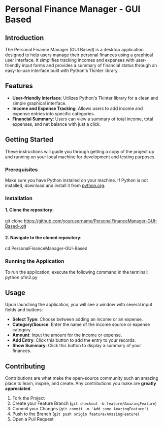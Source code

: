 # Personal Finance Manager - GUI Based

## Introduction
The Personal Finance Manager (GUI Based) is a desktop application designed to help users manage their personal finances using a graphical user interface. It simplifies tracking incomes and expenses with user-friendly input forms and provides a summary of financial status through an easy-to-use interface built with Python's Tkinter library.

## Features
- **User-friendly Interface**: Utilizes Python's Tkinter library for a clean and simple graphical interface.
- **Income and Expense Tracking**: Allows users to add income and expense entries into specific categories.
- **Financial Summary**: Users can view a summary of total income, total expenses, and net balance with just a click.

## Getting Started
These instructions will guide you through getting a copy of the project up and running on your local machine for development and testing purposes.

### Prerequisites
Make sure you have Python installed on your machine. If Python is not installed, download and install it from [python.org](https://www.python.org/downloads/).

### Installation
#### 1. Clone the repository:
git clone https://github.com/yourusername/PersonalFinanceManager-GUI-Based-.git


#### 2. Navigate to the cloned repository:
cd PersonalFinanceManager-GUI-Based

### Running the Application
To run the application, execute the following command in the terminal:
python pfm2.py


## Usage
Upon launching the application, you will see a window with several input fields and buttons:
- **Select Type**: Choose between adding an income or an expense.
- **Category/Source**: Enter the name of the income source or expense category.
- **Amount**: Input the amount for the income or expense.
- **Add Entry**: Click this button to add the entry to your records.
- **Show Summary**: Click this button to display a summary of your finances.

## Contributing
Contributions are what make the open-source community such an amazing place to learn, inspire, and create. Any contributions you make are **greatly appreciated**.

1. Fork the Project
2. Create your Feature Branch (`git checkout -b feature/AmazingFeature`)
3. Commit your Changes (`git commit -m 'Add some AmazingFeature'`)
4. Push to the Branch (`git push origin feature/AmazingFeature`)
5. Open a Pull Request
